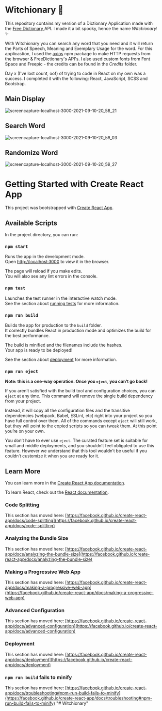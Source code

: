 # Witchionary 🔮 
This repository contains my version of a Dictionary Application made with the <a href="https://dictionaryapi.dev/"> Free Dictionary </a> API. I made it a bit spooky, hence the name _Witchionary_! ✨

With Witchionary you can search any word that you need and it will return the Parts of Speech, Meaning and Exemplary Usage for the word. For this applicastion, I used the <a href="https://www.npmjs.com/package/axios">axios</a> npm package to make HTTP requests from the browser & FreeDictionary's API's. I also used custom fonts from Font Space and Freepic - the credits can be found in the _Credits_ folder.

Day x (I've lost count, oof) of trying to code in React on my own was a success. I completed it with the following: React, JavaScript, SCSS and Bootstrap.

## Main Display
![screencapture-localhost-3000-2021-09-10-20_58_21](https://user-images.githubusercontent.com/87696858/132907112-1a8b0ad0-1073-4862-aa5a-eec9e18bc689.png)

## Search Word
![screencapture-localhost-3000-2021-09-10-20_59_03](https://user-images.githubusercontent.com/87696858/132907128-5b4053e4-62b5-4990-80d2-0c82319afdfa.png)

## Randomize Word
![screencapture-localhost-3000-2021-09-10-20_59_27](https://user-images.githubusercontent.com/87696858/132907138-48bbdaa2-85dc-402a-8b29-a0ddd863b1a3.png)


# Getting Started with Create React App

This project was bootstrapped with [Create React App](https://github.com/facebook/create-react-app).

## Available Scripts

In the project directory, you can run:

### `npm start`

Runs the app in the development mode.\
Open [http://localhost:3000](http://localhost:3000) to view it in the browser.

The page will reload if you make edits.\
You will also see any lint errors in the console.

### `npm test`

Launches the test runner in the interactive watch mode.\
See the section about [running tests](https://facebook.github.io/create-react-app/docs/running-tests) for more information.

### `npm run build`

Builds the app for production to the `build` folder.\
It correctly bundles React in production mode and optimizes the build for the best performance.

The build is minified and the filenames include the hashes.\
Your app is ready to be deployed!

See the section about [deployment](https://facebook.github.io/create-react-app/docs/deployment) for more information.

### `npm run eject`

**Note: this is a one-way operation. Once you `eject`, you can’t go back!**

If you aren’t satisfied with the build tool and configuration choices, you can `eject` at any time. This command will remove the single build dependency from your project.

Instead, it will copy all the configuration files and the transitive dependencies (webpack, Babel, ESLint, etc) right into your project so you have full control over them. All of the commands except `eject` will still work, but they will point to the copied scripts so you can tweak them. At this point you’re on your own.

You don’t have to ever use `eject`. The curated feature set is suitable for small and middle deployments, and you shouldn’t feel obligated to use this feature. However we understand that this tool wouldn’t be useful if you couldn’t customize it when you are ready for it.

## Learn More

You can learn more in the [Create React App documentation](https://facebook.github.io/create-react-app/docs/getting-started).

To learn React, check out the [React documentation](https://reactjs.org/).

### Code Splitting

This section has moved here: [https://facebook.github.io/create-react-app/docs/code-splitting](https://facebook.github.io/create-react-app/docs/code-splitting)

### Analyzing the Bundle Size

This section has moved here: [https://facebook.github.io/create-react-app/docs/analyzing-the-bundle-size](https://facebook.github.io/create-react-app/docs/analyzing-the-bundle-size)

### Making a Progressive Web App

This section has moved here: [https://facebook.github.io/create-react-app/docs/making-a-progressive-web-app](https://facebook.github.io/create-react-app/docs/making-a-progressive-web-app)

### Advanced Configuration

This section has moved here: [https://facebook.github.io/create-react-app/docs/advanced-configuration](https://facebook.github.io/create-react-app/docs/advanced-configuration)

### Deployment

This section has moved here: [https://facebook.github.io/create-react-app/docs/deployment](https://facebook.github.io/create-react-app/docs/deployment)

### `npm run build` fails to minify

This section has moved here: [https://facebook.github.io/create-react-app/docs/troubleshooting#npm-run-build-fails-to-minify](https://facebook.github.io/create-react-app/docs/troubleshooting#npm-run-build-fails-to-minify)
"# Witchionary" 

